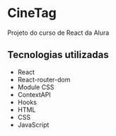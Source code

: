 # CineTag
Projeto do curso de React da Alura

## Tecnologias utilizadas
* React
* React-router-dom
* Module CSS
* ContextAPI
* Hooks
* HTML
* CSS
* JavaScript
